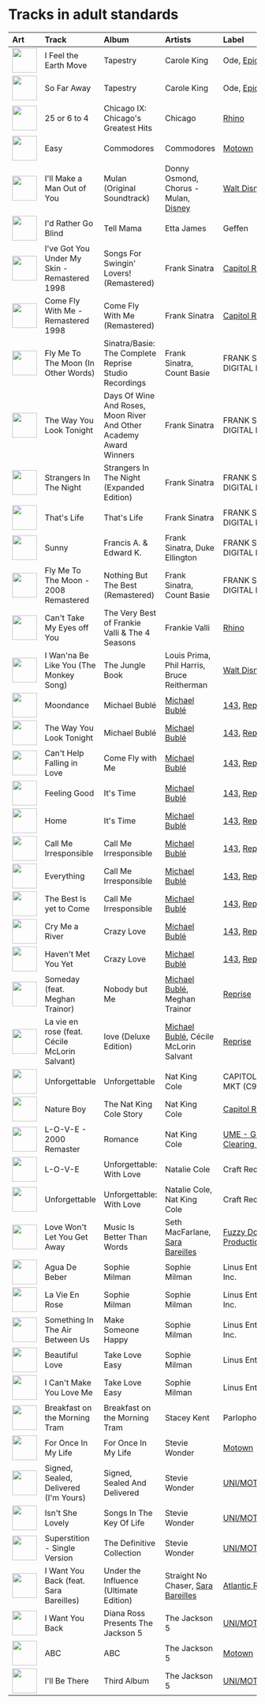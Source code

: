 # Tracks in adult standards

| Art                                                                                              | Track                                         | Album                                                              | Artists                                                              | Label                                                                   | 💚   | 🔗                                                          |
|:-------------------------------------------------------------------------------------------------|:----------------------------------------------|:-------------------------------------------------------------------|:---------------------------------------------------------------------|:------------------------------------------------------------------------|:----|:-----------------------------------------------------------|
| <img src="https://i.scdn.co/image/ab67616d0000b27323350feac07f56d8b96f33d5" alt="" width="50" /> | I Feel the Earth Move                         | Tapestry                                                           | Carole King                                                          | Ode, [Epic](../labels/epic.md), [Legacy](../labels/legacy.md)           |     | [🔗](https://open.spotify.com/track/1BWsOxeMx83OrKGCV4gxly) |
| <img src="https://i.scdn.co/image/ab67616d0000b27323350feac07f56d8b96f33d5" alt="" width="50" /> | So Far Away                                   | Tapestry                                                           | Carole King                                                          | Ode, [Epic](../labels/epic.md), [Legacy](../labels/legacy.md)           |     | [🔗](https://open.spotify.com/track/4HHge4zAyIw3pkrtFzmwCl) |
| <img src="https://i.scdn.co/image/ab67616d0000b2730ac413b28547dbc45412a3ce" alt="" width="50" /> | 25 or 6 to 4                                  | Chicago IX: Chicago's Greatest Hits                                | Chicago                                                              | [Rhino](../labels/rhino.md)                                             | 💚   | [🔗](https://open.spotify.com/track/65eRcjlStTnk8opG5eIQ8Z) |
| <img src="https://i.scdn.co/image/ab67616d0000b27340eea368f4fb5f5ee6dcd9a8" alt="" width="50" /> | Easy                                          | Commodores                                                         | Commodores                                                           | [Motown](../labels/motown.md)                                           | 💚   | [🔗](https://open.spotify.com/track/1JQ6Xm1JrvHfvAqhl5pwaA) |
| <img src="https://i.scdn.co/image/ab67616d0000b27388781d268ea3b5a35518eecc" alt="" width="50" /> | I'll Make a Man Out of You                    | Mulan (Original Soundtrack)                                        | Donny Osmond, Chorus - Mulan, [Disney](../artists/disney.md)         | [Walt Disney Records](../labels/walt_disney_records.md)                 |     | [🔗](https://open.spotify.com/track/28UMEtwyUUy5u0UWOVHwiI) |
| <img src="https://i.scdn.co/image/ab67616d0000b2737649604d1b27be1c78c466e9" alt="" width="50" /> | I'd Rather Go Blind                           | Tell Mama                                                          | Etta James                                                           | Geffen                                                                  | 💚   | [🔗](https://open.spotify.com/track/1kPBT8S2wJFNAyBMnGVZgL) |
| <img src="https://i.scdn.co/image/ab67616d0000b273b9ea1c69fe9efbdc2df85a95" alt="" width="50" /> | I've Got You Under My Skin - Remastered 1998  | Songs For Swingin' Lovers! (Remastered)                            | Frank Sinatra                                                        | [Capitol Records](../labels/capitol_records.md)                         |     | [🔗](https://open.spotify.com/track/3aEJMh1cXKEjgh52claxQp) |
| <img src="https://i.scdn.co/image/ab67616d0000b273068a5559744d17bd5e871740" alt="" width="50" /> | Come Fly With Me - Remastered 1998            | Come Fly With Me (Remastered)                                      | Frank Sinatra                                                        | [Capitol Records](../labels/capitol_records.md)                         |     | [🔗](https://open.spotify.com/track/4hHbeIIKO5Y5uLyIEbY9Gn) |
| <img src="https://i.scdn.co/image/ab67616d0000b273cb81eb3c1238c60f2bbfd3b5" alt="" width="50" /> | Fly Me To The Moon (In Other Words)           | Sinatra/Basie: The Complete Reprise Studio Recordings              | Frank Sinatra, Count Basie                                           | FRANK SINATRA DIGITAL REPRISE                                           | 💚   | [🔗](https://open.spotify.com/track/5b7OgznPJJr1vHNYGyvxau) |
| <img src="https://i.scdn.co/image/ab67616d0000b273ff0dae802acb38075786b58c" alt="" width="50" /> | The Way You Look Tonight                      | Days Of Wine And Roses, Moon River And Other Academy Award Winners | Frank Sinatra                                                        | FRANK SINATRA DIGITAL REPRISE                                           | 💚   | [🔗](https://open.spotify.com/track/0elmUoU7eMPwZX1Mw1MnQo) |
| <img src="https://i.scdn.co/image/ab67616d0000b27350bb7ca1fe7e98df87ce41d9" alt="" width="50" /> | Strangers In The Night                        | Strangers In The Night (Expanded Edition)                          | Frank Sinatra                                                        | FRANK SINATRA DIGITAL REPRISE                                           |     | [🔗](https://open.spotify.com/track/74VR3AkGPhbYXnxcOYa16x) |
| <img src="https://i.scdn.co/image/ab67616d0000b2735c21d73934bb9760a2f791a2" alt="" width="50" /> | That's Life                                   | That's Life                                                        | Frank Sinatra                                                        | FRANK SINATRA DIGITAL REPRISE                                           |     | [🔗](https://open.spotify.com/track/4FmCUATNIarCQh72JYdvnm) |
| <img src="https://i.scdn.co/image/ab67616d0000b2730c981ab72e00803faf1bbcae" alt="" width="50" /> | Sunny                                         | Francis A. & Edward K.                                             | Frank Sinatra, Duke Ellington                                        | FRANK SINATRA DIGITAL REPRISE                                           |     | [🔗](https://open.spotify.com/track/6F3nsVon7E81tvTr2TsUrN) |
| <img src="https://i.scdn.co/image/ab67616d0000b273b81d66d1416afa139d12767b" alt="" width="50" /> | Fly Me To The Moon - 2008 Remastered          | Nothing But The Best (Remastered)                                  | Frank Sinatra, Count Basie                                           | FRANK SINATRA DIGITAL REPRISE                                           |     | [🔗](https://open.spotify.com/track/7FXj7Qg3YorUxdrzvrcY25) |
| <img src="https://i.scdn.co/image/ab67616d0000b273b96c21e15c091eb98a6c88a4" alt="" width="50" /> | Can't Take My Eyes off You                    | The Very Best of Frankie Valli & The 4 Seasons                     | Frankie Valli                                                        | [Rhino](../labels/rhino.md)                                             | 💚   | [🔗](https://open.spotify.com/track/6ft9PAgNOjmZ2kFVP7LGqb) |
| <img src="https://i.scdn.co/image/ab67616d0000b273d897c1143b832479966b407d" alt="" width="50" /> | I Wan'na Be Like You (The Monkey Song)        | The Jungle Book                                                    | Louis Prima, Phil Harris, Bruce Reitherman                           | [Walt Disney Records](../labels/walt_disney_records.md)                 |     | [🔗](https://open.spotify.com/track/2EeVPGHq2I7fjeDfT6LEYX) |
| <img src="https://i.scdn.co/image/ab67616d0000b273b732a522a686bb304a5d3fdf" alt="" width="50" /> | Moondance                                     | Michael Bublé                                                      | [Michael Bublé](../artists/michael_bubl_.md)                         | [143](../labels/143.md), [Reprise](../labels/reprise.md)                | 💚   | [🔗](https://open.spotify.com/track/25Yzff59UGjz7wNWmjM39h) |
| <img src="https://i.scdn.co/image/ab67616d0000b273b732a522a686bb304a5d3fdf" alt="" width="50" /> | The Way You Look Tonight                      | Michael Bublé                                                      | [Michael Bublé](../artists/michael_bubl_.md)                         | [143](../labels/143.md), [Reprise](../labels/reprise.md)                |     | [🔗](https://open.spotify.com/track/4YGlRLe6TeBRiXFByBqldf) |
| <img src="https://i.scdn.co/image/ab67616d0000b27311ee8f400df1c708db8fa471" alt="" width="50" /> | Can't Help Falling in Love                    | Come Fly with Me                                                   | [Michael Bublé](../artists/michael_bubl_.md)                         | [143](../labels/143.md), [Reprise](../labels/reprise.md)                |     | [🔗](https://open.spotify.com/track/7igk58Vs9uM2B0aaTUwv6F) |
| <img src="https://i.scdn.co/image/ab67616d0000b273030f9cd9be82fcec657f545b" alt="" width="50" /> | Feeling Good                                  | It's Time                                                          | [Michael Bublé](../artists/michael_bubl_.md)                         | [143](../labels/143.md), [Reprise](../labels/reprise.md)                | 💚   | [🔗](https://open.spotify.com/track/72PwtNhRrZXNnYeRg5xQ46) |
| <img src="https://i.scdn.co/image/ab67616d0000b273030f9cd9be82fcec657f545b" alt="" width="50" /> | Home                                          | It's Time                                                          | [Michael Bublé](../artists/michael_bubl_.md)                         | [143](../labels/143.md), [Reprise](../labels/reprise.md)                | 💚   | [🔗](https://open.spotify.com/track/3ISaSNZCxIzTGwQuBq6Xrr) |
| <img src="https://i.scdn.co/image/ab67616d0000b2732ceedc8c879a1f6784fbeef5" alt="" width="50" /> | Call Me Irresponsible                         | Call Me Irresponsible                                              | [Michael Bublé](../artists/michael_bubl_.md)                         | [143](../labels/143.md), [Reprise](../labels/reprise.md)                |     | [🔗](https://open.spotify.com/track/25RxZw46RfYpVWMIrIeZDS) |
| <img src="https://i.scdn.co/image/ab67616d0000b2732ceedc8c879a1f6784fbeef5" alt="" width="50" /> | Everything                                    | Call Me Irresponsible                                              | [Michael Bublé](../artists/michael_bubl_.md)                         | [143](../labels/143.md), [Reprise](../labels/reprise.md)                | 💚   | [🔗](https://open.spotify.com/track/4T6HLdP6OcAtqC6tGnQelG) |
| <img src="https://i.scdn.co/image/ab67616d0000b2732ceedc8c879a1f6784fbeef5" alt="" width="50" /> | The Best Is yet to Come                       | Call Me Irresponsible                                              | [Michael Bublé](../artists/michael_bubl_.md)                         | [143](../labels/143.md), [Reprise](../labels/reprise.md)                |     | [🔗](https://open.spotify.com/track/56t3m0lqE6zU1EfgFOPqst) |
| <img src="https://i.scdn.co/image/ab67616d0000b273f0cc194252888c6658c706ab" alt="" width="50" /> | Cry Me a River                                | Crazy Love                                                         | [Michael Bublé](../artists/michael_bubl_.md)                         | [143](../labels/143.md), [Reprise](../labels/reprise.md)                |     | [🔗](https://open.spotify.com/track/5i04Jy87RLxoZszJqY3QAN) |
| <img src="https://i.scdn.co/image/ab67616d0000b273f0cc194252888c6658c706ab" alt="" width="50" /> | Haven't Met You Yet                           | Crazy Love                                                         | [Michael Bublé](../artists/michael_bubl_.md)                         | [143](../labels/143.md), [Reprise](../labels/reprise.md)                | 💚   | [🔗](https://open.spotify.com/track/4fIWvT19w9PR0VVBuPYpWA) |
| <img src="https://i.scdn.co/image/ab67616d0000b273b59886e766636d1ae10fe7b3" alt="" width="50" /> | Someday (feat. Meghan Trainor)                | Nobody but Me                                                      | [Michael Bublé](../artists/michael_bubl_.md), Meghan Trainor         | [Reprise](../labels/reprise.md)                                         |     | [🔗](https://open.spotify.com/track/0nsF6B4avArxVgAwgMg4ag) |
| <img src="https://i.scdn.co/image/ab67616d0000b2735f3f20826d44c30a017fd68e" alt="" width="50" /> | La vie en rose (feat. Cécile McLorin Salvant) | love (Deluxe Edition)                                              | [Michael Bublé](../artists/michael_bubl_.md), Cécile McLorin Salvant | [Reprise](../labels/reprise.md)                                         |     | [🔗](https://open.spotify.com/track/1QELw50Dl95LusF6uOkDqk) |
| <img src="https://i.scdn.co/image/ab67616d0000b273fdd261528e3590ac36bb85f0" alt="" width="50" /> | Unforgettable                                 | Unforgettable                                                      | Nat King Cole                                                        | CAPITOL CATALOG MKT (C92)                                               |     | [🔗](https://open.spotify.com/track/648TTtYB0bH0P8Hfy0FmkL) |
| <img src="https://i.scdn.co/image/ab67616d0000b273deac5adf07affb5fec422701" alt="" width="50" /> | Nature Boy                                    | The Nat King Cole Story                                            | Nat King Cole                                                        | [Capitol Records](../labels/capitol_records.md)                         | 💚   | [🔗](https://open.spotify.com/track/2WMyu5IYgxEuCd6xgFgJrl) |
| <img src="https://i.scdn.co/image/ab67616d0000b2733f03db3f454ff7b2c3b4fe62" alt="" width="50" /> | L-O-V-E - 2000 Remaster                       | Romance                                                            | Nat King Cole                                                        | [UME - Global Clearing House](../labels/ume___global_clearing_house.md) |     | [🔗](https://open.spotify.com/track/6OHPdG4tYiHRPUHwf68nRU) |
| <img src="https://i.scdn.co/image/ab67616d0000b273dfb2b41e8669c38536b7c3b6" alt="" width="50" /> | L-O-V-E                                       | Unforgettable: With Love                                           | Natalie Cole                                                         | Craft Recordings                                                        |     | [🔗](https://open.spotify.com/track/637xWjdmJY7CAQJsnsT7Fs) |
| <img src="https://i.scdn.co/image/ab67616d0000b273dfb2b41e8669c38536b7c3b6" alt="" width="50" /> | Unforgettable                                 | Unforgettable: With Love                                           | Natalie Cole, Nat King Cole                                          | Craft Recordings                                                        |     | [🔗](https://open.spotify.com/track/2MVQbDuhVs2muWFURtIdNb) |
| <img src="https://i.scdn.co/image/ab67616d0000b273913c7a28b9dbce0ec35a7045" alt="" width="50" /> | Love Won't Let You Get Away                   | Music Is Better Than Words                                         | Seth MacFarlane, [Sara Bareilles](../artists/sara_bareilles.md)      | [Fuzzy Door Productions/Universal](../labels/fuzzy_door_productions.md) | 💚   | [🔗](https://open.spotify.com/track/5xNdKpcKqES50j78ac9woY) |
| <img src="https://i.scdn.co/image/ab67616d0000b273d2d2df3486c5c45d238b2e25" alt="" width="50" /> | Agua De Beber                                 | Sophie Milman                                                      | Sophie Milman                                                        | Linus Entertainment Inc.                                                |     | [🔗](https://open.spotify.com/track/4ic2XfSYoMch7DrdNf2T3N) |
| <img src="https://i.scdn.co/image/ab67616d0000b273d2d2df3486c5c45d238b2e25" alt="" width="50" /> | La Vie En Rose                                | Sophie Milman                                                      | Sophie Milman                                                        | Linus Entertainment Inc.                                                |     | [🔗](https://open.spotify.com/track/12kmgivtb8dyhxnko2doFt) |
| <img src="https://i.scdn.co/image/ab67616d0000b273b2ef9d24ed47c5d44d22adb8" alt="" width="50" /> | Something In The Air Between Us               | Make Someone Happy                                                 | Sophie Milman                                                        | Linus Entertainment Inc.                                                |     | [🔗](https://open.spotify.com/track/6GBqHQAW0Z16wsQQzN65i4) |
| <img src="https://i.scdn.co/image/ab67616d0000b273d404febd467623a6f893b177" alt="" width="50" /> | Beautiful Love                                | Take Love Easy                                                     | Sophie Milman                                                        | Linus Entertainment                                                     |     | [🔗](https://open.spotify.com/track/2wIHqsfA7ozyjbU4EoHOv3) |
| <img src="https://i.scdn.co/image/ab67616d0000b273d404febd467623a6f893b177" alt="" width="50" /> | I Can't Make You Love Me                      | Take Love Easy                                                     | Sophie Milman                                                        | Linus Entertainment                                                     |     | [🔗](https://open.spotify.com/track/4G5kuEKnYw2PFdLdYcZFWz) |
| <img src="https://i.scdn.co/image/ab67616d0000b27372fb9383a4e394271146d94c" alt="" width="50" /> | Breakfast on the Morning Tram                 | Breakfast on the Morning Tram                                      | Stacey Kent                                                          | Parlophone (France)                                                     | 💚   | [🔗](https://open.spotify.com/track/0mcs5XA4bwgCVYLUxvJ9sg) |
| <img src="https://i.scdn.co/image/ab67616d0000b273cab4dfee401a04dacfa11784" alt="" width="50" /> | For Once In My Life                           | For Once In My Life                                                | Stevie Wonder                                                        | [Motown](../labels/motown.md)                                           |     | [🔗](https://open.spotify.com/track/4kP69y3GKHi9tXckfgp4bK) |
| <img src="https://i.scdn.co/image/ab67616d0000b273c5e9e847ca9c0982b4c91d4b" alt="" width="50" /> | Signed, Sealed, Delivered (I'm Yours)         | Signed, Sealed And Delivered                                       | Stevie Wonder                                                        | [UNI/MOTOWN](../labels/uni.md)                                          | 💚   | [🔗](https://open.spotify.com/track/2eF8pWbiivYsYRpbntYsnc) |
| <img src="https://i.scdn.co/image/ab67616d0000b2732fee61bfec596bb6f5447c50" alt="" width="50" /> | Isn't She Lovely                              | Songs In The Key Of Life                                           | Stevie Wonder                                                        | [UNI/MOTOWN](../labels/uni.md)                                          |     | [🔗](https://open.spotify.com/track/6RANU8AS5ICU5PEHh8BYtH) |
| <img src="https://i.scdn.co/image/ab67616d0000b2739e447b59bd3e2cbefaa31d91" alt="" width="50" /> | Superstition - Single Version                 | The Definitive Collection                                          | Stevie Wonder                                                        | [UNI/MOTOWN](../labels/uni.md)                                          | 💚   | [🔗](https://open.spotify.com/track/1h2xVEoJORqrg71HocgqXd) |
| <img src="https://i.scdn.co/image/ab67616d0000b2735aee27e178932423c0b7b941" alt="" width="50" /> | I Want You Back (feat. Sara Bareilles)        | Under the Influence (Ultimate Edition)                             | Straight No Chaser, [Sara Bareilles](../artists/sara_bareilles.md)   | [Atlantic Records](../labels/atlantic_records.md)                       | 💚   | [🔗](https://open.spotify.com/track/5teF3el9gP5j2cf7Dvkbm0) |
| <img src="https://i.scdn.co/image/ab67616d0000b27316aaf05fe82237576a7d0e38" alt="" width="50" /> | I Want You Back                               | Diana Ross Presents The Jackson 5                                  | The Jackson 5                                                        | [UNI/MOTOWN](../labels/uni.md)                                          | 💚   | [🔗](https://open.spotify.com/track/5LxvwujISqiB8vpRYv887S) |
| <img src="https://i.scdn.co/image/ab67616d0000b2731c9f79fbe073eb95007ed48f" alt="" width="50" /> | ABC                                           | ABC                                                                | The Jackson 5                                                        | [Motown](../labels/motown.md)                                           |     | [🔗](https://open.spotify.com/track/6wDviYDtmSDZ0S6TVMM9Vc) |
| <img src="https://i.scdn.co/image/ab67616d0000b27320112a0321d2efc7384db456" alt="" width="50" /> | I'll Be There                                 | Third Album                                                        | The Jackson 5                                                        | [UNI/MOTOWN](../labels/uni.md)                                          | 💚   | [🔗](https://open.spotify.com/track/5RdhBLmB4DyFHLglRrfx63) |
